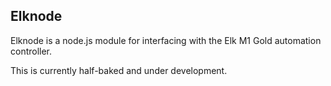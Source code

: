 ## Elknode

Elknode is a node.js module for interfacing with the Elk M1 Gold automation controller.

This is currently half-baked and under development.